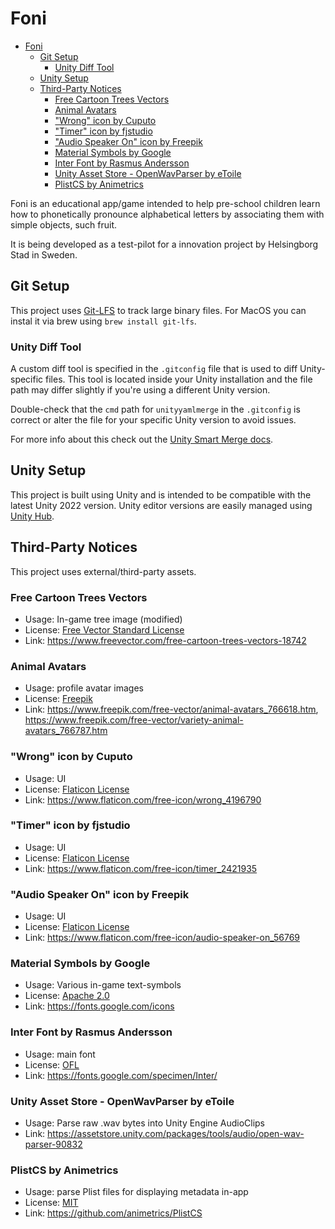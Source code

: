 # Foni

- [Foni](#foni)
  - [Git Setup](#git-setup)
    - [Unity Diff Tool](#unity-diff-tool)
  - [Unity Setup](#unity-setup)
  - [Third-Party Notices](#third-party-notices)
    - [Free Cartoon Trees Vectors](#free-cartoon-trees-vectors)
    - [Animal Avatars](#animal-avatars)
    - ["Wrong" icon by Cuputo](#wrong-icon-by-cuputo)
    - ["Timer" icon by fjstudio](#timer-icon-by-fjstudio)
    - ["Audio Speaker On" icon by Freepik](#audio-speaker-on-icon-by-freepik)
    - [Material Symbols by Google](#material-symbols-by-google)
    - [Inter Font by Rasmus Andersson](#inter-font-by-rasmus-andersson)
    - [Unity Asset Store - OpenWavParser by eToile](#unity-asset-store---openwavparser-by-etoile)
    - [PlistCS by Animetrics](#plistcs-by-animetrics)

Foni is an educational app/game intended to help pre-school children learn
how to phonetically pronounce alphabetical letters by associating them with
simple objects, such fruit.

It is being developed as a test-pilot for a innovation project by Helsingborg
Stad in Sweden.

## Git Setup

This project uses [Git-LFS](https://git-lfs.com/) to track large binary files.
For MacOS you can instal it via brew using `brew install git-lfs`.

### Unity Diff Tool

A custom diff tool is specified in the `.gitconfig` file that is used to diff
Unity-specific files. This tool is located inside your Unity installation and
the file path may differ slightly if you're using a different Unity version.

Double-check that the `cmd` path for `unityyamlmerge` in the `.gitconfig` is
correct or alter the file for your specific Unity version to avoid issues.

For more info about this check out the
[Unity Smart Merge docs](https://docs.unity3d.com/Manual/SmartMerge.html).

## Unity Setup

This project is built using Unity and is intended to be compatible with the
latest Unity 2022 version. Unity editor versions are easily managed using
[Unity Hub](https://unity.com/unity-hub).

## Third-Party Notices

This project uses external/third-party assets.

### Free Cartoon Trees Vectors

- Usage: In-game tree image (modified)
- License: [Free Vector Standard License](https://www.freevector.com/standard-license)
- Link: https://www.freevector.com/free-cartoon-trees-vectors-18742

### Animal Avatars

- Usage: profile avatar images
- License: [Freepik](https://www.freepikcompany.com/legal#nav-freepik-license)
- Link: https://www.freepik.com/free-vector/animal-avatars_766618.htm, https://www.freepik.com/free-vector/variety-animal-avatars_766787.htm

### "Wrong" icon by Cuputo

- Usage: UI
- License: [Flaticon License](https://www.freepikcompany.com/legal#nav-flaticon)
- Link: https://www.flaticon.com/free-icon/wrong_4196790

### "Timer" icon by fjstudio

- Usage: UI
- License: [Flaticon License](https://www.freepikcompany.com/legal#nav-flaticon)
- Link: https://www.flaticon.com/free-icon/timer_2421935

### "Audio Speaker On" icon by Freepik

- Usage: UI
- License: [Flaticon License](https://www.freepikcompany.com/legal#nav-flaticon)
- Link: https://www.flaticon.com/free-icon/audio-speaker-on_56769

### Material Symbols by Google

- Usage: Various in-game text-symbols
- License: [Apache 2.0](https://www.apache.org/licenses/LICENSE-2.0.html)
- Link: https://fonts.google.com/icons

### Inter Font by Rasmus Andersson

- Usage: main font
- License: [OFL](https://scripts.sil.org/cms/scripts/page.php?site_id=nrsi&id=OFL)
- Link: https://fonts.google.com/specimen/Inter/

### Unity Asset Store - OpenWavParser by eToile

- Usage: Parse raw .wav bytes into Unity Engine AudioClips
- Link: https://assetstore.unity.com/packages/tools/audio/open-wav-parser-90832

### PlistCS by Animetrics

- Usage: parse Plist files for displaying metadata in-app
- License: [MIT](https://opensource.org/license/MIT/)
- Link: https://github.com/animetrics/PlistCS
